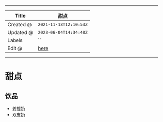 -----

| Title     | 甜点                                                |
| --------- | ------------------------------------------------- |
| Created @ | `2021-11-13T12:10:53Z`                            |
| Updated @ | `2023-06-04T14:34:48Z`                            |
| Labels    | \`\`                                              |
| Edit @    | [here](https://github.com/junxnone/shi/issues/51) |

-----

# 甜点

## 饮品

  - 姜撞奶
  - 双皮奶
